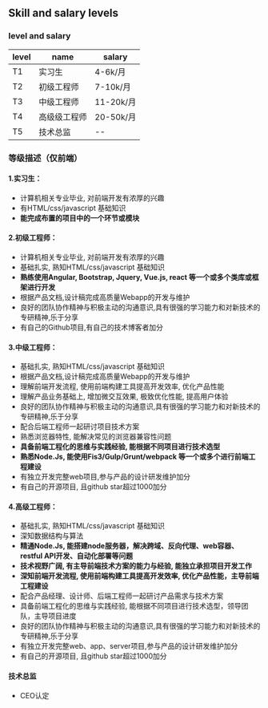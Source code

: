 ## Skill and salary levels

### level and salary

level|name|salary
|---|---|---|
|T1|实习生|4-6k/月|
|T2|初级工程师|7-10k/月|
|T3|中级工程师|11-20k/月|
|T4|高级级工程师|20-50k/月|
|T5|技术总监|--|

### 等级描述（仅前端）

#### 1.实习生：

* 计算机相关专业毕业, 对前端开发有浓厚的兴趣
* 有HTML/css/javascript 基础知识
* **能完成布置的项目中的一个环节或模块**

#### 2.初级工程师：

* 计算机相关专业毕业, 对前端开发有浓厚的兴趣
* 基础扎实, 熟知HTML/css/javascript 基础知识
* **熟练使用Angular, Bootstrap, Jquery, Vue.js, react 等一个或多个类库或框架进行开发**
* 根据产品文档,设计稿完成高质量Webapp的开发与维护
* 良好的团队协作精神与积极主动的沟通意识,具有很强的学习能力和对新技术的专研精神,乐于分享
* 有自己的Github项目,有自己的技术博客者加分

#### 3.中级工程师：

* 基础扎实, 熟知HTML/css/javascript 基础知识
* 根据产品文档,设计稿完成高质量Webapp的开发与维护
* 理解前端开发流程, 使用前端构建工具提高开发效率, 优化产品性能
* 理解产品业务基础上, 增加微交互效果, 极致优化性能, 提高用户体验
* 良好的团队协作精神与积极主动的沟通意识,具有很强的学习能力和对新技术的专研精神,乐于分享
* 配合后端工程师一起研讨项目技术方案
* 熟悉浏览器特性, 能解决常见的浏览器兼容性问题
* **具备前端工程化的思维与实践经验, 能根据不同项目进行技术选型**
* **熟悉Node.Js, 能使用Fis3/Gulp/Grunt/webpack 等一个或多个进行前端工程建设**
* 有独立开发完整web项目,参与产品的设计研发维护加分
* 有自己的开源项目, 且github star超过1000加分

#### 4.高级工程师：

* 基础扎实, 熟知HTML/css/javascript 基础知识
* 深知数据结构与算法
* **精通Node.Js, 能搭建node服务器，解决跨域、反向代理、web容器、restful API开发、自动化部署等问题**
* **技术视野广阔, 有主导前端技术方案的能力与经验, 能独立承担项目开发工作**
* **深知前端开发流程, 使用前端构建工具提高开发效率, 优化产品性能，主导前端工程建设**
* 配合产品经理、设计师、后端工程师一起研讨产品需求与技术方案
* 具备前端工程化的思维与实践经验, 能根据不同项目进行技术选型，领导团队，主导项目进度
* 良好的团队协作精神与积极主动的沟通意识,具有很强的学习能力和对新技术的专研精神,乐于分享
* 有独立开发完整web、app、server项目,参与产品的设计研发维护加分
* 有自己的开源项目, 且github star超过1000加分


#### 技术总监

* CEO认定
